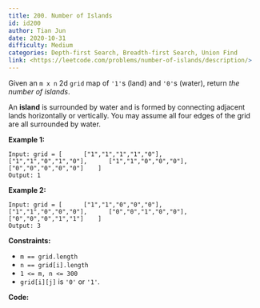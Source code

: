 ```yaml
---
title: 200. Number of Islands
id: id200
author: Tian Jun
date: 2020-10-31
difficulty: Medium
categories: Depth-first Search, Breadth-first Search, Union Find
link: <https://leetcode.com/problems/number-of-islands/description/>
---
```


Given an `m x n` 2d `grid` map of `'1'`s (land) and `'0'`s (water), return
_the number of islands_.

An **island** is surrounded by water and is formed by connecting adjacent
lands horizontally or vertically. You may assume all four edges of the grid
are all surrounded by water.



**Example 1:**
            
	Input: grid = [      ["1","1","1","1","0"],      ["1","1","0","1","0"],      ["1","1","0","0","0"],      ["0","0","0","0","0"]    ]    
	Output: 1    

**Example 2:**
            
	Input: grid = [      ["1","1","0","0","0"],      ["1","1","0","0","0"],      ["0","0","1","0","0"],      ["0","0","0","1","1"]    ]    
	Output: 3    



**Constraints:**

  * `m == grid.length`
  * `n == grid[i].length`
  * `1 <= m, n <= 300`
  * `grid[i][j]` is `'0'` or `'1'`.


**Code:**
